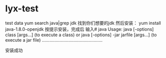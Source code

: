 # lyx-test
test data
yum search java|grep jdk
找到你们想要的jdk
然后安装：
yum install java-1.8.0-openjdk
按提示安装，完成后
输入# java
Usage: java [-options] class [args...]
           (to execute a class)
   or  java [-options] -jar jarfile [args...]
           (to execute a jar file)
…………………………………………

安装成功
